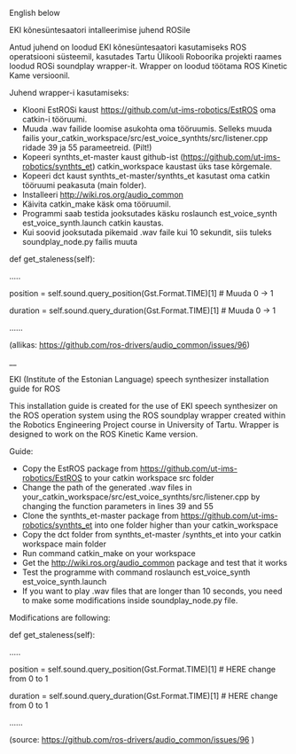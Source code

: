 English below 

EKI kõnesüntesaatori intalleerimise juhend ROSile 


Antud juhend on loodud EKI kõnesüntesaatori kasutamiseks ROS operatsiooni süsteemil, kasutades Tartu Ülikooli Roboorika projekti raames loodud ROSi soundplay wrapper-it. Wrapper on loodud töötama ROS Kinetic Kame versioonil.


Juhend wrapper-i kasutamiseks:
* Klooni EstROSi kaust https://github.com/ut-ims-robotics/EstROS oma catkin-i tööruumi.
* Muuda .wav failide loomise asukohta oma tööruumis. Selleks muuda failis your_catkin_workspace/src/est_voice_synthts/src/listener.cpp ridade 39 ja 55 parameetreid. (Pilt!)
* Kopeeri synthts_et-master kaust github-ist (https://github.com/ut-ims-robotics/synthts_et) catkin_workspace kaustast üks tase kõrgemale.
* Kopeeri dct kaust synthts_et-master/synthts_et kasutast oma catkin tööruumi peakasuta (main folder).
* Installeeri http://wiki.ros.org/audio_common
* Käivita catkin_make käsk oma tööruumil.
* Programmi saab testida jooksutades käsku roslaunch est_voice_synth est_voice_synth.launch catkin kaustas. 
* Kui soovid jooksutada pikemaid .wav faile kui 10 sekundit, siis tuleks soundplay_node.py failis muuta 

def get_staleness(self):

.....

position = self.sound.query_position(Gst.Format.TIME)[1] # Muuda 0 -> 1

duration = self.sound.query_duration(Gst.Format.TIME)[1] # Muuda 0 -> 1 

......

(allikas: https://github.com/ros-drivers/audio_common/issues/96)

__

EKI (Institute of the Estonian Language) speech synthesizer installation guide for ROS


This installation guide is created for the use of EKI speech synthesizer on the ROS operation system using the ROS soundplay wrapper created within the Robotics Engineering Project course in University of Tartu. Wrapper is designed to work on the ROS Kinetic Kame version.


Guide:
* Copy the EstROS package from https://github.com/ut-ims-robotics/EstROS to your catkin workspace src folder
* Change the path of the generated .wav files in your_catkin_workspace/src/est_voice_synthts/src/listener.cpp by changing the function parameters in lines 39 and 55
* Clone the synthts_et-master package from https://github.com/ut-ims-robotics/synthts_et into one folder higher than your catkin_workspace
* Copy the dct folder from synthts_et-master /synthts_et into your catkin workspace main folder
* Run command catkin_make on your workspace
* Get the http://wiki.ros.org/audio_common package and test that it works
* Test the programme with command roslaunch est_voice_synth est_voice_synth.launch 
* If you want to play .wav files that are longer than 10 seconds, you need to make some modifications inside soundplay_node.py file.

Modifications are following:

def get_staleness(self):

.....

position = self.sound.query_position(Gst.Format.TIME)[1] # HERE change from 0 to 1

duration = self.sound.query_duration(Gst.Format.TIME)[1] # HERE change from 0 to 1 

......

(source: https://github.com/ros-drivers/audio_common/issues/96 ) 




